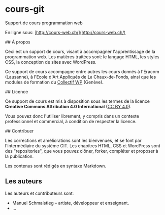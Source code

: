 # cours-git

Support de cours programmation web

En ligne sous: [http://cours-web.ch/](http://cours-web.ch/)

## À propos

Ceci est un support de cours, visant à accompagner l'apprentissage de la programmation web. Les matières traitées sont: le langage HTML, les styles CSS, la conception de sites avec WordPress.

Ce support de cours accompagne entre autres les cours donnés à l'Eracom (Lausanne), à l'Ecole d'Art Appliqués de La Chaux-de-Fonds, ainsi que les modules de formation du [Collectif WP](http://collectifwp.ch) (Genève).

## Licence

Ce support de cours est mis à disposition sous les termes de la licence **Creative Commons Attribution 4.0 International** ([CC BY 4.0](https://creativecommons.org/licenses/by/4.0/deed.fr)).

Vous pouvez donc l'utiliser librement, y compris dans un contexte professionnel et commercial, à condition de respecter la licence.

## Contribuer

Les corrections et améliorations sont les bienvenues, et se font par l'intermédiaire du système GIT. Les chapitres HTML, CSS et WordPress sont des "repositories", que vous pouvez clôner, forker, compléter et proposer à la publication.

Les contenus sont rédigés en syntaxe Markdown.

## Les auteurs

Les auteurs et contributeurs sont:

* Manuel Schmalstieg – artiste, développeur et enseignant.
* ...

